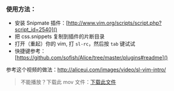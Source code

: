 ### 使用方法：

- 安装 Snipmate 插件：[http://www.vim.org/scripts/script.php?script_id=2540]()
- 把 css.snippets 复制到插件的片断目录
- 打开（重起）你的 vim, 打 `sl-rc`，然后按 `tab` 键试试
- 快捷键参考：[https://github.com/sofish/Alice/tree/master/plugins#readme]()

参考这个视频的做法：http://aliceui.com/images/video/sl-vim-intro/

> 不能播放？下载此 mov 文件：[下载此文件](http://aliceui.com/images/video/sl-vim-intro/sl-vim-intro.mov)